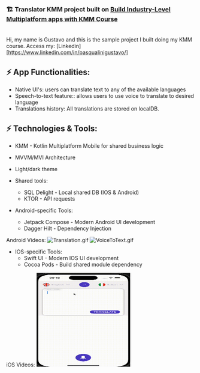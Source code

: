 ### 🏗️ Translator KMM project built on [Build Industry-Level Multiplatform apps with KMM Course](https://pl-coding.com/building-industry-level-multiplatform-apps-with-kmm/) </br></br>

Hi, my name is Gustavo and this is the sample project I built doing my KMM course.
Access my: [Linkedin][https://www.linkedin.com/in/pasqualinigustavo/]

## ⚡ App Functionalities:
 - Native UI's: users can translate text to any of the available languages
 - Speech-to-text feature::️ allows users to use voice to translate to desired language
 - Translations history: All translations are stored on localDB.

## ⚡ Technologies & Tools:

* KMM - Kotlin Multiplatform Mobile for shared business logic
* MVVM/MVI Architecture
* Light/dark theme
  
* Shared tools:
  - SQL Delight - Local shared DB (IOS & Android)
  - KTOR - API requests
    
* Android-specific Tools:
  - Jetpack Compose - Modern Android UI development
  - Dagger Hilt - Dependency Injection

Android Videos:
<img alt="Translation.gif" height="250" src="videos%2FTranslation.gif" width="250"/>
<img alt="VoiceToText.gif" height="250" src="videos%2FVoiceToText.gif" width="250"/>

* IOS-specific Tools:
  -  Swift UI - Modern IOS UI development
  -  Cocoa Pods - Build shared module dependency

iOS Videos:
<img alt="iOSTranslate.gif" height="250" src="videos%2FiOSTranslate.gif" width="250"/>